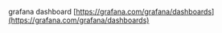 grafana dashboard 
[https://grafana.com/grafana/dashboards](https://grafana.com/grafana/dashboards)
